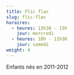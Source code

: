 ```yaml
---
title: Flic flac
slug: flic-flac
horaires:
  - heures: 13h30 - 15h
    jour: mercredi
  - heures: 10h - 11h30
    jour: samedi
weight: 4
---
```

Enfants nés en 2011-2012
